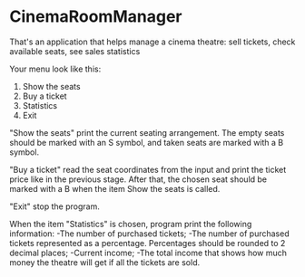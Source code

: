 # CinemaRoomManager
That's an application that helps manage a cinema theatre: sell tickets, check available seats, see sales statistics



Your menu look like this: 

1. Show the seats
2. Buy a ticket
3. Statistics
0. Exit

"Show the seats"  print the current seating arrangement. The empty seats should be marked with an S symbol, and taken seats are marked with a B symbol.

"Buy a ticket"  read the seat coordinates from the input and print the ticket price like in the previous stage. After that, the chosen seat should be marked with a B when the item Show the seats is called.

"Exit" stop the program. 

When the item "Statistics" is chosen, program  print the following information:
-The number of purchased tickets;
-The number of purchased tickets represented as a percentage. Percentages should be rounded to 2 decimal places;
-Current income;
-The total income that shows how much money the theatre will get if all the tickets are sold.
